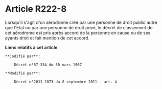 # Article R222-8

Lorsqu'il s'agit d'un aérodrome créé par une personne de droit public autre que l'Etat ou par une personne de droit privé, le
décret de classement de cet aérodrome est pris après accord de la personne en cause ou de ses ayants droit et fait mention de
cet accord.

**Liens relatifs à cet article**

	**Codifié par**:

	  - Décret n°67-334 du 30 mars 1967

	**Modifié par**:

	  - Décret n°2011-1073 du 8 septembre 2011 - art. 4
